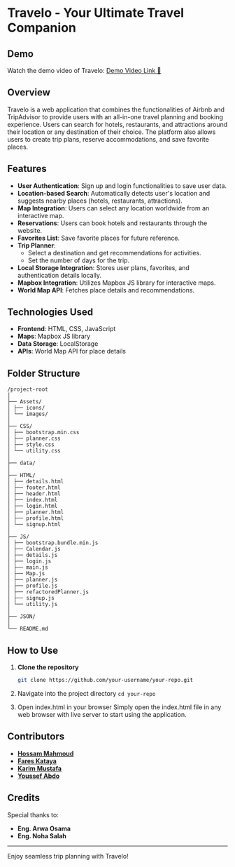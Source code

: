 # Travelo - Your Ultimate Travel Companion

## Demo

Watch the demo video of Travelo: [Demo Video Link 🎥](https://drive.google.com/file/d/1wZPPdcqk2-RIvHueLDZVGEpZvyUwZWVo/view?usp=sharing)

## Overview

Travelo is a web application that combines the functionalities of Airbnb and TripAdvisor to provide users with an all-in-one travel planning and booking experience. Users can search for hotels, restaurants, and attractions around their location or any destination of their choice. The platform also allows users to create trip plans, reserve accommodations, and save favorite places.

## Features

- **User Authentication**: Sign up and login functionalities to save user data.
- **Location-based Search**: Automatically detects user's location and suggests nearby places (hotels, restaurants, attractions).
- **Map Integration**: Users can select any location worldwide from an interactive map.
- **Reservations**: Users can book hotels and restaurants through the website.
- **Favorites List**: Save favorite places for future reference.
- **Trip Planner**:
  - Select a destination and get recommendations for activities.
  - Set the number of days for the trip.
- **Local Storage Integration**: Stores user plans, favorites, and authentication details locally.
- **Mapbox Integration**: Utilizes Mapbox JS library for interactive maps.
- **World Map API**: Fetches place details and recommendations.

## Technologies Used

- **Frontend**: HTML, CSS, JavaScript
- **Maps**: Mapbox JS library
- **Data Storage**: LocalStorage
- **APIs**: World Map API for place details

## Folder Structure

```
/project-root
│
├── Assets/
│ ├── icons/
│ └── images/
│
├── CSS/
│ ├── bootstrap.min.css
│ ├── planner.css
│ ├── style.css
│ └── utility.css
│
├── data/
│
├── HTML/
│ ├── details.html
│ ├── footer.html
│ ├── header.html
│ ├── index.html
│ ├── login.html
│ ├── planner.html
│ ├── profile.html
│ └── signup.html
│
├── JS/
│ ├── bootstrap.bundle.min.js
│ ├── Calendar.js
│ ├── details.js
│ ├── login.js
│ ├── main.js
│ ├── Map.js
│ ├── planner.js
│ ├── profile.js
│ ├── refactoredPlanner.js
│ ├── signup.js
│ └── utility.js
│
├── JSON/
│
└── README.md
```

## How to Use

1. **Clone the repository**

   ```sh
   git clone https://github.com/your-username/your-repo.git

   ```

2. Navigate into the project directory
   `cd your-repo`

3. Open index.html in your browser
   Simply open the index.html file in any web browser with live server to start using the application.

## Contributors

- [**Hossam Mahmoud**](hossamkheder999@gmail.com)
- [**Fares Kataya**](farestyk@gmail.com)
- [**Karim Mustafa**](karimmustafa495@gmail.com)
- [**Youssef Abdo**](yousefabdo200212@gmail.com)

## Credits

Special thanks to:

- **Eng. Arwa Osama**
- **Eng. Noha Salah**

---

Enjoy seamless trip planning with Travelo!
